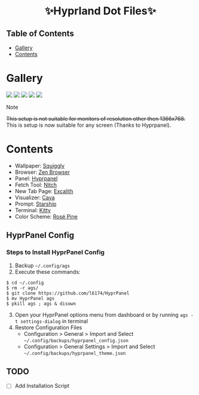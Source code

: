 <div align="center">
    <h1>✨Hyprland Dot Files✨</h1>
    <h3></h3>
</div>

## Table of Contents
- [Gallery](#gallery)
- [Contents](#contents)

# Gallery
![](https://github.com/l6174/hyprdots/blob/main/Pictures/Screenshots/preview1.gif)
![](https://github.com/l6174/hyprdots/blob/main/Pictures/Screenshots/preview2.png)
![](https://github.com/l6174/hyprdots/blob/main/Pictures/Screenshots/preview3.png)
![](https://github.com/l6174/hyprdots/blob/main/Pictures/Screenshots/preview4.png)
![](https://github.com/l6174/hyprdots/blob/main/Pictures/Screenshots/preview5.png)

> [!note]
> ~~This setup is not suitable for monitors of resolution other then 1366x768.~~ This is setup is now suitable for any screen (Thanks to Hyprpanel).

# Contents
- Wallpaper: [Squiggly](https://github.com/l6174/hyprdots/blob/main/Wallpapers/Rose_Pine/Horizontal/squiggly.png)
- Browser: [Zen Browser](https://zen-browser.app/)
- Panel: [Hyprpanel](https://hyprpanel.com)
- Fetch Tool: [Nitch](https://github.com/ssleert/nitch)
- New Tab Page: [Excalith](https://github.com/excalith/excalith-start-page)
- Visualizer: [Cava](https://github.com/karlstav/cava)
- Prompt: [Starship](https://starship.rs/)
- Terminal: [Kitty](https://sw.kovidgoyal.net/kitty/)
- Color Scheme: [Rosé Pine](https://rosepinetheme.com)

## HyprPanel Config

### Steps to Install HyprPanel Config

1. Backup `~/.config/ags`
2. Execute these commands:
```
$ cd ~/.config
$ rm -r ags/
$ git clone https://github.com/l6174/HyprPanel
$ mv HyprPanel ags
$ pkill ags ; ags & disown
```
3. Open your HyprPanel options menu from dashboard or by running `ags -t settings-dialog` in terminal
4. Restore Configuration Files
	- Configuration > General > Import and Select `~/.config/backups/hyprpanel_config.json`
	- Configuration > General Settings > Import and Select `~/.config/backups/hyprpanel_theme.json`

## TODO
- [ ] Add Installation Script
